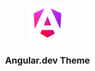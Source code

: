 <div align="center">
<img width="120" src="images/angular.png" />
<h1>Angular.dev Theme</h1>
</div>

